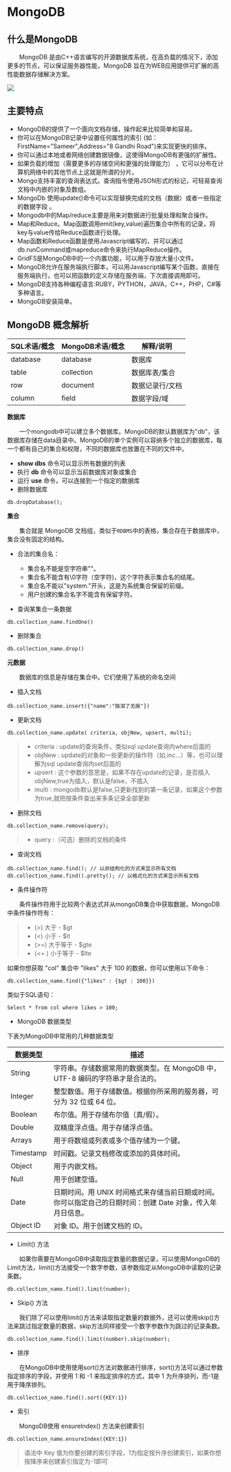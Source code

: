 # MongoDB

## 什么是MongoDB

&emsp;&emsp;MongoDB 是由C++语言编写的开源数据库系统，在高负载的情况下，添加更多的节点，可以保证服务器性能，MongoDB 旨在为WEB应用提供可扩展的高性能数据存储解决方案。

![](pic/mongodb-logo.png)

## 主要特点

- MongoDB的提供了一个面向文档存储，操作起来比较简单和容易。
- 你可以在MongoDB记录中设置任何属性的索引 (如：FirstName="Sameer",Address="8 Gandhi Road")来实现更快的排序。
- 你可以通过本地或者网络创建数据镜像，这使得MongoDB有更强的扩展性。
- 如果负载的增加（需要更多的存储空间和更强的处理能力） ，它可以分布在计算机网络中的其他节点上这就是所谓的分片。
- Mongo支持丰富的查询表达式。查询指令使用JSON形式的标记，可轻易查询文档中内嵌的对象及数组。
- MongoDb 使用update()命令可以实现替换完成的文档（数据）或者一些指定的数据字段 。
- Mongodb中的Map/reduce主要是用来对数据进行批量处理和聚合操作。
- Map和Reduce。Map函数调用emit(key,value)遍历集合中所有的记录，将key与value传给Reduce函数进行处理。
- Map函数和Reduce函数是使用Javascript编写的，并可以通过db.runCommand或mapreduce命令来执行MapReduce操作。
- GridFS是MongoDB中的一个内置功能，可以用于存放大量小文件。
- MongoDB允许在服务端执行脚本，可以用Javascript编写某个函数，直接在服务端执行，也可以把函数的定义存储在服务端，下次直接调用即可。
- MongoDB支持各种编程语言:RUBY，PYTHON，JAVA，C++，PHP，C#等多种语言。
- MongoDB安装简单。

## MongoDB 概念解析 

|SQL术语/概念|MongoDB术语/概念|解释/说明|
|---|---|---|
|database		|database	|数据库
|table			|collection	|数据库表/集合
|row			|document	|数据记录行/文档
|column			|field		|数据字段/域

**数据库**

&emsp;&emsp;一个mongodb中可以建立多个数据库。MongoDB的默认数据库为"db"，该数据库存储在data目录中。MongoDB的单个实例可以容纳多个独立的数据库，每一个都有自己的集合和权限，不同的数据库也放置在不同的文件中。

- **show dbs** 命令可以显示所有数据的列表
- 执行 **db** 命令可以显示当前数据库对象或集合
- 运行 **use** 命令，可以连接到一个指定的数据库
- 删除数据库

```
db.dropDatabase();
```

**集合**

&emsp;&emsp;集合就是 MongoDB 文档组，类似于`RDBMS`中的表格，集合存在于数据库中，集合没有固定的结构。

- 合法的集合名：
  - 集合名不能是空字符串""。
  - 集合名不能含有\0字符（空字符)，这个字符表示集合名的结尾。
  - 集合名不能以"system."开头，这是为系统集合保留的前缀。
  - 用户创建的集合名字不能含有保留字符。

- 查询某集合一条数据

```
db.collection_name.findOne()
```

- 删除集合

```
db.collection_name.drop()
```

**元数据**

&emsp;&emsp;数据库的信息是存储在集合中。它们使用了系统的命名空间

- 插入文档

```
db.collection_name.insert({"name":"独泪了无痕"})
```

- 更新文档

```
db.collection_name.update( criteria, objNew, upsert, multi);
```
> - criteria : update的查询条件，类似sql update查询内where后面的
> - objNew : update的对象和一些更新的操作符（如$,$inc...）等，也可以理解为sql update查询内set后面的
> - upsert : 这个参数的意思是，如果不存在update的记录，是否插入objNew,true为插入，默认是false，不插入
> - multi : mongodb默认是false,只更新找到的第一条记录，如果这个参数为true,就把按条件查出来多条记录全部更新

- 删除文档

```
db.collection_name.remove(query);
```
> - query :（可选）删除的文档的条件

- 查询文档

```
db.collection_name.find(); // 以非结构化的方式来显示所有文档
db.collection_name.find().pretty(); // 以格式化的方式来显示所有文档
```

- 条件操作符

&emsp;&emsp;条件操作符用于比较两个表达式并从mongoDB集合中获取数据，MongoDB中条件操作符有：
> - (>) 大于 - $gt
> - (<) 小于 - $lt
> - (>=) 大于等于 - $gte
> - (<= ) 小于等于 - $lte

如果你想获取 "col" 集合中 "likes" 大于 100 的数据，你可以使用以下命令：

```
db.collection_name.find({"likes" : {$gt : 100}})
``` 

类似于SQL语句：

```
Select * from col where likes > 100;
```

- MongoDB 数据类型

下表为MongoDB中常用的几种数据类型

|数据类型|描述|
|---|---
|String		|字符串。存储数据常用的数据类型。在 MongoDB 中，UTF-8 编码的字符串才是合法的。
|Integer	|整型数值。用于存储数值。根据你所采用的服务器，可分为 32 位或 64 位。
|Boolean	|布尔值。用于存储布尔值（真/假）。
|Double		|双精度浮点值。用于存储浮点值。
|Arrays		|用于将数组或列表或多个值存储为一个键。
|Timestamp	|时间戳。记录文档修改或添加的具体时间。
|Object		|用于内嵌文档。
|Null		|用于创建空值。
|Date		|日期时间。用 UNIX 时间格式来存储当前日期或时间。你可以指定自己的日期时间：创建 Date 对象，传入年月日信息。
|Object ID	|对象 ID。用于创建文档的 ID。

- Limit() 方法

&emsp;&emsp;如果你需要在MongoDB中读取指定数量的数据记录，可以使用MongoDB的Limit方法，limit()方法接受一个数字参数，该参数指定从MongoDB中读取的记录条数。

```
db.collection_name.find().limit(number);
```

- Skip() 方法

&emsp;&emsp;我们除了可以使用limit()方法来读取指定数量的数据外，还可以使用skip()方法来跳过指定数量的数据，skip方法同样接受一个数字参数作为跳过的记录条数。

```
db.collection_name.find().limit(number).skip(number);
```

- 排序

&emsp;&emsp;在MongoDB中使用使用sort()方法对数据进行排序，sort()方法可以通过参数指定排序的字段，并使用 1 和 -1 来指定排序的方式，其中 1 为升序排列，而-1是用于降序排列。

```
db.collection_name.find().sort({KEY:1})
```

- 索引

&emsp;&emsp;MongoDB使用 ensureIndex() 方法来创建索引

```
db.collection_name.ensureIndex({KEY:1})
```
> 语法中 Key 值为你要创建的索引字段，1为指定按升序创建索引，如果你想按降序来创建索引指定为-1即可
